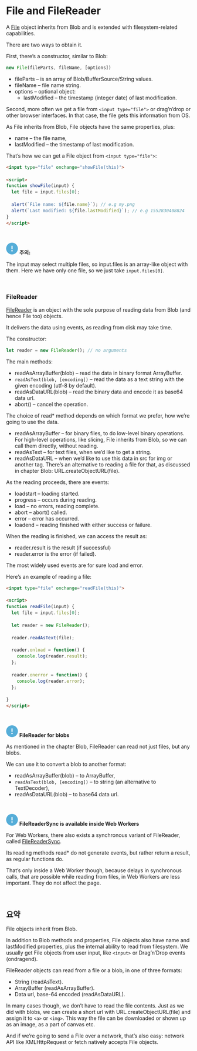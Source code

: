 File and FileReader
===================

A [File](https://www.w3.org/TR/FileAPI/#dfn-file) object inherits from Blob and is extended with filesystem-related capabilities.

There are two ways to obtain it.

First, there’s a constructor, similar to Blob:
```javascript
new File(fileParts, fileName, [options])
```

- fileParts – is an array of Blob/BufferSource/String values.
- fileName – file name string.
- options – optional object:
  - lastModified – the timestamp (integer date) of last modification.

Second, more often we get a file from `<input type="file">` or drag’n’drop or other browser interfaces. In that case, the file gets this information from OS.

As File inherits from Blob, File objects have the same properties, plus:
- name – the file name,
- lastModified – the timestamp of last modification.

That’s how we can get a File object from `<input type="file">`:
```html
<input type="file" onchange="showFile(this)">

<script>
function showFile(input) {
  let file = input.files[0];

  alert(`File name: ${file.name}`); // e.g my.png
  alert(`Last modified: ${file.lastModified}`); // e.g 1552830408824
}
</script>
```

<br />

<img class="icon" src="../../images/commons/icons/circle-exclamation-solid.svg" /> **주의:**

The input may select multiple files, so input.files is an array-like object with them. Here we have only one file, so we just take `input.files[0]`.

<br />

### FileReader
[FileReader](https://www.w3.org/TR/FileAPI/#dfn-filereader) is an object with the sole purpose of reading data from Blob (and hence File too) objects.

It delivers the data using events, as reading from disk may take time.

The constructor:
```javascript
let reader = new FileReader(); // no arguments
```

The main methods:
- readAsArrayBuffer(blob) – read the data in binary format ArrayBuffer.
- `readAsText(blob, [encoding])` – read the data as a text string with the given encoding (utf-8 by default).
- readAsDataURL(blob) – read the binary data and encode it as base64 data url.
- abort() – cancel the operation.

The choice of read* method depends on which format we prefer, how we’re going to use the data.
- readAsArrayBuffer – for binary files, to do low-level binary operations. For high-level operations, like slicing, File inherits from Blob, so we can call them directly, without reading.
- readAsText – for text files, when we’d like to get a string.
- readAsDataURL – when we’d like to use this data in src for img or another tag. There’s an alternative to reading a file for that, as discussed in chapter Blob: URL.createObjectURL(file).

As the reading proceeds, there are events:
- loadstart – loading started.
- progress – occurs during reading.
- load – no errors, reading complete.
- abort – abort() called.
- error – error has occurred.
- loadend – reading finished with either success or failure.

When the reading is finished, we can access the result as:
- reader.result is the result (if successful)
- reader.error is the error (if failed).

The most widely used events are for sure load and error.

Here’s an example of reading a file:
```html
<input type="file" onchange="readFile(this)">

<script>
function readFile(input) {
  let file = input.files[0];

  let reader = new FileReader();

  reader.readAsText(file);

  reader.onload = function() {
    console.log(reader.result);
  };

  reader.onerror = function() {
    console.log(reader.error);
  };

}
</script>
```

<br />

<img class="icon" src="../../images/commons/icons/circle-exclamation-solid.svg" /> **FileReader for blobs**

As mentioned in the chapter Blob, FileReader can read not just files, but any blobs.

We can use it to convert a blob to another format:
- readAsArrayBuffer(blob) – to ArrayBuffer,
- `readAsText(blob, [encoding])` – to string (an alternative to TextDecoder),
- readAsDataURL(blob) – to base64 data url.

<br />

<img class="icon" src="../../images/commons/icons/circle-exclamation-solid.svg" /> **FileReaderSync is available inside Web Workers**

For Web Workers, there also exists a synchronous variant of FileReader, called [FileReaderSync](https://www.w3.org/TR/FileAPI/#FileReaderSync).

Its reading methods read* do not generate events, but rather return a result, as regular functions do.

That’s only inside a Web Worker though, because delays in synchronous calls, that are possible while reading from files, in Web Workers are less important. They do not affect the page.

<br />

## 요약
File objects inherit from Blob.

In addition to Blob methods and properties, File objects also have name and lastModified properties, plus the internal ability to read from filesystem. We usually get File objects from user input, like `<input>` or Drag’n’Drop events (ondragend).

FileReader objects can read from a file or a blob, in one of three formats:
- String (readAsText).
- ArrayBuffer (readAsArrayBuffer).
- Data url, base-64 encoded (readAsDataURL).

In many cases though, we don’t have to read the file contents. Just as we did with blobs, we can create a short url with URL.createObjectURL(file) and assign it to `<a>` or `<img>`. This way the file can be downloaded or shown up as an image, as a part of canvas etc.

And if we’re going to send a File over a network, that’s also easy: network API like XMLHttpRequest or fetch natively accepts File objects.
